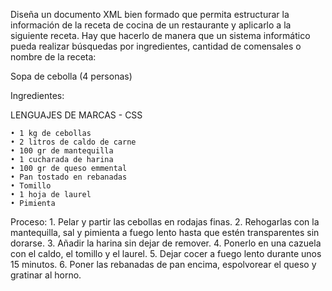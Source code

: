 Diseña un documento XML bien formado que permita estructurar la información de la receta de cocina de un restaurante y aplicarlo a la siguiente receta. 
Hay que hacerlo de manera que un sistema informático pueda realizar búsquedas por ingredientes, cantidad de comensales o nombre de la receta:

Sopa de cebolla (4 personas)

Ingredientes:

LENGUAJES DE MARCAS - CSS

    • 1 kg de cebollas
    • 2 litros de caldo de carne
    • 100 gr de mantequilla
    • 1 cucharada de harina
    • 100 gr de queso emmental
    • Pan tostado en rebanadas
    • Tomillo
    • 1 hoja de laurel
    • Pimienta

Proceso:
    1. Pelar y partir las cebollas en rodajas finas.
    2. Rehogarlas con la mantequilla, sal y pimienta a fuego lento hasta que estén transparentes sin dorarse.
    3. Añadir la harina sin dejar de remover.
    4. Ponerlo en una cazuela con el caldo, el tomillo y el laurel.
    5. Dejar cocer a fuego lento durante unos 15 minutos.
    6. Poner las rebanadas de pan encima, espolvorear el queso y gratinar al horno.